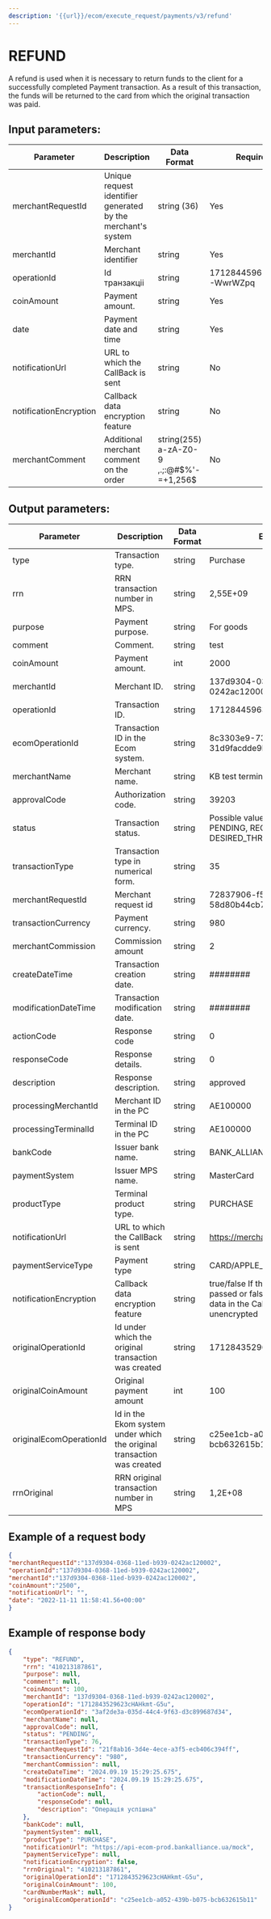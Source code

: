 ```yaml
---
description: '{{url}}/ecom/execute_request/payments/v3/refund'
---
```


# REFUND

A refund is used when it is necessary to return funds to the client for a successfully completed Payment transaction. As a result of this transaction, the funds will be returned to the card from which the original transaction was paid.

## Input parameters:

<table><thead><tr><th width="156">Parameter</th><th width="159">Description</th><th width="138">Data Format</th><th width="146">Required</th><th width="150">Example</th></tr></thead><tbody><tr><td>merchantRequestId</td><td>Unique request identifier generated by the merchant's system</td><td>string (36)</td><td>Yes</td><td>137d9304-0368-11ed-b939-0242ac120002</td></tr><tr><td>merchantId</td><td>Merchant identifier</td><td>string</td><td>Yes</td><td>"1234567890"</td></tr><tr><td>operationId</td><td>Id транзакціі</td><td>string</td><td>1712844596346b9F-WwrWZpq</td><td></td></tr><tr><td>coinAmount</td><td>Payment amount.</td><td>string</td><td>Yes</td><td>2000</td></tr><tr><td>date</td><td>Payment date and time</td><td>string</td><td>Yes</td><td>{{currentdateT}}.00+03:00</td></tr><tr><td>notificationUrl</td><td>URL to which the CallBack is sent</td><td>string</td><td>No</td><td><a href="https://merchant.notification_url/">​https://merchant.notification_url/​</a></td></tr><tr><td>notificationEncryption</td><td>Callback data encryption feature</td><td>string</td><td>No</td><td>true/false If the parameter is not passed or false is passed, then the data in the CallBack will be unencrypted</td></tr><tr><td>merchantComment</td><td>Additional merchant comment on the order</td><td>string(255)<br>a-zA-Z0-9 ,.;:@#$%'-=+1,256$</td><td>No</td><td>"merchant Comment id 1258728c1"</td></tr></tbody></table>

## Output parameters:

<table><thead><tr><th width="198">Parameter</th><th width="228">Description</th><th width="116">Data Format</th><th width="132">Example</th></tr></thead><tbody><tr><td>type</td><td>Transaction type.</td><td>string</td><td>Purchase</td></tr><tr><td>rrn</td><td>RRN transaction number in MPS.</td><td>string</td><td>2,55E+09</td></tr><tr><td>purpose</td><td>Payment purpose.</td><td>string</td><td>For goods</td></tr><tr><td>comment</td><td>Comment.</td><td>string</td><td>test</td></tr><tr><td>coinAmount</td><td>Payment amount.</td><td>int</td><td>2000</td></tr><tr><td>merchantId</td><td>Merchant ID.</td><td>string</td><td>137d9304-0368-11ed-b939-0242ac120002</td></tr><tr><td>operationId</td><td>Transaction ID.</td><td>string</td><td>1712844596346b9F-WwrWZpq</td></tr><tr><td>ecomOperationId</td><td>Transaction ID in the Ecom system.</td><td>string</td><td>8c3303e9-7396-43b8-af4e-31d9facdde9b</td></tr><tr><td>merchantName</td><td>Merchant name.</td><td>string</td><td>KB test terminal</td></tr><tr><td>approvalCode</td><td>Authorization code.</td><td>string</td><td>39203</td></tr><tr><td>status</td><td>Transaction status. </td><td>string</td><td>Possible values: SUCCESS, FAIL, PENDING, REQUIRED_3DS, DESIRED_THREEDS_MODE_ERROR</td></tr><tr><td>transactionType</td><td>Transaction type in numerical form.</td><td>string</td><td>35</td></tr><tr><td>merchantRequestId</td><td>Merchant request id</td><td>string</td><td>72837906-f526-4aef-8d11-58d80b44cb75</td></tr><tr><td>transactionCurrency</td><td>Payment currency.</td><td>string</td><td>980</td></tr><tr><td>merchantCommission</td><td>Commission amount</td><td>string</td><td>2</td></tr><tr><td>createDateTime</td><td>Transaction creation date.</td><td>string</td><td>########</td></tr><tr><td>modificationDateTime</td><td>Transaction modification date.</td><td>string</td><td>########</td></tr><tr><td>actionCode</td><td>Response code</td><td>string</td><td>0</td></tr><tr><td>responseCode</td><td>Response details.</td><td>string</td><td>0</td></tr><tr><td>description</td><td>Response description.</td><td>string</td><td>approved</td></tr><tr><td>processingMerchantId</td><td>Merchant ID in the PC</td><td>string</td><td>AE100000</td></tr><tr><td>processingTerminalId</td><td>Terminal ID in the PC</td><td>string</td><td>AE100000</td></tr><tr><td>bankCode</td><td>Issuer bank name.</td><td>string</td><td>BANK_ALLIANCE</td></tr><tr><td>paymentSystem</td><td>Issuer MPS name.</td><td>string</td><td>MasterCard</td></tr><tr><td>productType</td><td>Terminal product type.</td><td>string</td><td>PURCHASE</td></tr><tr><td>notificationUrl</td><td>URL to which the CallBack is sent</td><td>string</td><td><a href="https://merchant.notification_url/">​https://merchant.notification_url/​</a></td></tr><tr><td>paymentServiceType</td><td>Payment type</td><td>string</td><td>CARD/APPLE_PAY/GOOGLE_PAY</td></tr><tr><td>notificationEncryption</td><td>Callback data encryption feature</td><td>string</td><td>true/false If the parameter is not passed or false is passed, then the data in the CallBack will be unencrypted</td></tr><tr><td>originalOperationId</td><td>Id under which the original transaction was created</td><td>string</td><td>1712843529623cHAHkmt-G5u</td></tr><tr><td>originalCoinAmount</td><td>Original payment amount</td><td>int</td><td>100</td></tr><tr><td>originalEcomOperationId</td><td>Id in the Ekom system under which the original transaction was created</td><td>string</td><td>c25ee1cb-a052-439b-b075-bcb632615b11</td></tr><tr><td>rrnOriginal</td><td>RRN original transaction number in MPS</td><td>string</td><td>1,2E+08</td></tr></tbody></table>

## Example of a request body

```json
{
"merchantRequestId":"137d9304-0368-11ed-b939-0242ac120002",
"operationId":"137d9304-0368-11ed-b939-0242ac120002",
"merchantId":"137d9304-0368-11ed-b939-0242ac120002",
"coinAmount":"2500", 
"notificationUrl": "",
"date": "2022-11-11 11:58:41.56+00:00"
}

```

## Example of response body

```json
{
    "type": "REFUND",
    "rrn": "410213187861",
    "purpose": null,
    "comment": null,
    "coinAmount": 100,
    "merchantId": "137d9304-0368-11ed-b939-0242ac120002",
    "operationId": "1712843529623cHAHkmt-G5u",
    "ecomOperationId": "3af2de3a-035d-44c4-9f63-d3c899687d34",
    "merchantName": null,
    "approvalCode": null,
    "status": "PENDING",
    "transactionType": 76,
    "merchantRequestId": "21f8ab16-3d4e-4ece-a3f5-ecb406c394ff",
    "transactionCurrency": "980",
    "merchantCommission": null,
    "createDateTime": "2024.09.19 15:29:25.675",
    "modificationDateTime": "2024.09.19 15:29:25.675",
    "transactionResponseInfo": {
        "actionCode": null,
        "responseCode": null,
        "description": "Операція успішна"
    },
    "bankCode": null,
    "paymentSystem": null,
    "productType": "PURCHASE",
    "notificationUrl": "https://api-ecom-prod.bankalliance.ua/mock",
    "paymentServiceType": null,
    "notificationEncryption": false,
    "rrnOriginal": "410213187861",
    "originalOperationId": "1712843529623cHAHkmt-G5u",
    "originalCoinAmount": 100,
    "cardNumberMask": null,
    "originalEcomOperationId": "c25ee1cb-a052-439b-b075-bcb632615b11"
}

```
